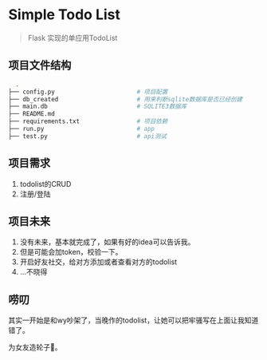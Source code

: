 # Simple Todo List 
> Flask 实现的单应用TodoList

## 项目文件结构

```bash
  .
├── config.py                       # 项目配置
├── db_created                      # 用来判断sqlite数据库是否已经创建
├── main.db                         # SQLITE3数据库
├── README.md	
├── requirements.txt                # 项目依赖
├── run.py                          # app
├── test.py                         # api测试
```

## 项目需求

1. todolist的CRUD
2. 注册/登陆

## 项目未来

1. 没有未来，基本就完成了，如果有好的idea可以告诉我。
2. 但是可能会加token，校验一下。
3. 开启好友社交，给对方添加或者查看对方的todolist
4. ...不晓得

## 唠叨

其实一开始是和wy吵架了，当晚作的todolist，让她可以把牢骚写在上面让我知道错了。

为女友造轮子🎡。
